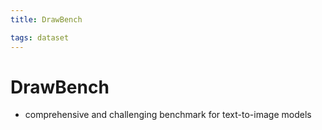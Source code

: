 ```yaml
---
title: DrawBench

tags: dataset 
---
```


# DrawBench
- comprehensive and challenging benchmark for text-to-image models
























































